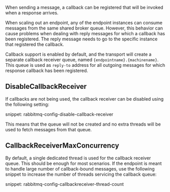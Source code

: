 When sending a message, a callback can be registered that will be invoked when a response arrives.

When scaling out an endpoint, any of the endpoint instances can consume messages from the same shared broker queue. However, this behavior can cause problems when dealing with reply messages for which a callback has been registered. The reply message needs to go to the specific instance that registered the callback.

Callback support is enabled by default, and the transport will create a separate callback receiver queue, named `{endpointname}.{machinename}`. This queue is used as `reply-to` address for all outgoing messages for which response callback has been registered.


## DisableCallbackReceiver

If callbacks are not being used, the callback receiver can be disabled using the following setting:

snippet: rabbitmq-config-disable-callback-receiver

This means that the queue will not be created and no extra threads will be used to fetch messages from that queue.


## CallbackReceiverMaxConcurrency

By default, a single dedicated thread is used for the callback receiver queue. This should be enough for most scenarios. If the endpoint is meant to handle large number of callback-bound messages, use the following snippet to increase the number of threads servicing the callback queue:

snippet: rabbitmq-config-callbackreceiver-thread-count
